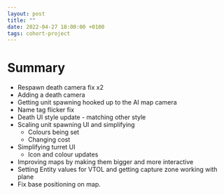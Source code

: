 ```yaml
---
layout: post
title: ""
date: 2022-04-27 18:00:00 +0100
tags: cohort-project
---
```


# Summary

- Respawn death camera fix x2
- Adding a death camera
- Getting unit spawning hooked up to the AI map camera
- Name tag flicker fix
- Death UI style update - matching other style
- Scaling unit spawning UI and simplifying
    - Colours being set
    - Changing cost
- Simplifying turret UI
    - Icon and colour updates
- Improving maps by making them bigger and more interactive
- Setting Entity values for VTOL and getting capture zone working with plane
- Fix base positioning on map.